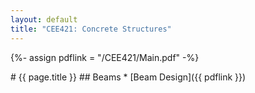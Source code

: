 ```yaml
---
layout: default
title: "CEE421: Concrete Structures"
---
```


{%- assign pdflink = "/CEE421/Main.pdf" -%}

<div markdown="1">
# {{ page.title }}
## Beams
* [Beam Design]({{ pdflink }})
</div>